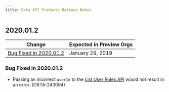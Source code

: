 ```yaml
---
title: Okta API Products Release Notes
---
```


## 2020.01.2

| Change                                            | Expected in Preview Orgs |
|---------------------------------------------------|--------------------------|
| [Bug Fixed in 2020.01.2](#bug-fixed-in-2020-01-2) | January 29, 2019         |

### Bug Fixed in 2020.01.2

* Passing an incorrect `userId` to the [List User Roles API](https://developer.okta.com/docs/reference/api/roles/#list-roles-assigned-to-user) would not result in an error. (OKTA-243094)